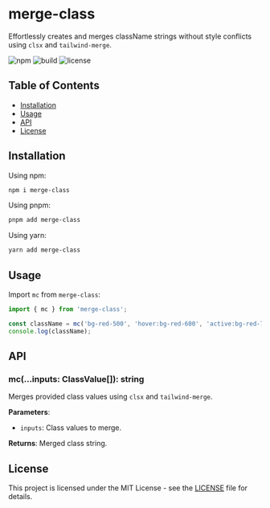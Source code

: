 # merge-class

Effortlessly creates and merges className strings without style conflicts using `clsx` and `tailwind-merge`.

![npm](https://img.shields.io/npm/v/merge-class) ![build](https://img.shields.io/github/workflow/status/your-username/merge-class/CI) ![license](https://img.shields.io/npm/l/merge-class)

## Table of Contents

- [Installation](#installation)
- [Usage](#usage)
- [API](#api)
- [License](#license)

## Installation

Using npm:

```bash
npm i merge-class
```

Using pnpm:

```bash
pnpm add merge-class
```

Using yarn:

```bash
yarn add merge-class
```

## Usage

Import `mc` from `merge-class`:

```typescript
import { mc } from 'merge-class';

const className = mc('bg-red-500', 'hover:bg-red-600', 'active:bg-red-700');
console.log(className);
```

## API

### mc(...inputs: ClassValue[]): string

Merges provided class values using `clsx` and `tailwind-merge`.

**Parameters**:

- `inputs`: Class values to merge.

**Returns**: Merged class string.

## License

This project is licensed under the MIT License - see the [LICENSE](LICENSE) file for details.
